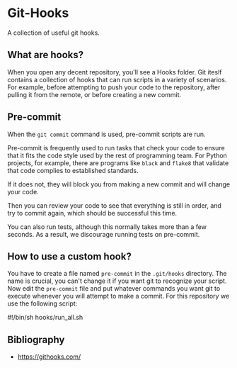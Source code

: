 # Git-Hooks
A collection of useful git hooks. 

## What are hooks?

When you open any decent repository, you'll see a Hooks folder. Git iteslf contains a collection of hooks that can run scripts in a variety of scenarios. For example, before attempting to push your code to the repository, after pulling it from the remote, or before creating a new commit. 

## Pre-commit

When the <code>git commit</code> command is used, pre-commit scripts are run.

Pre-commit is frequently used to run tasks that check your code to ensure that it fits the code style used by the rest of programming team.
For Python projects, for example, there are programs like <code>black</code> and <code>flake8</code> that validate that code complies to established standards.

If it does not, they will block you from making a new commit and will change your code.

Then you can review your code to see that everything is still in order, and try to commit again, which should be successful this time.
 
You can also run tests, although this normally takes more than a few seconds. As a result, we discourage running tests on pre-commit. 

## How to use a custom hook?

You have to create a file named <code>pre-commit</code> in the <code>.git/hooks</code> directory. The name is crucial, you can't change it if you want git to recognize your script. Now edit the <code>pre-commit</code> file and put whatever commands you want git to execute whenever you will attempt to make a commit. For this repository we use the following script:

  #!/bin/sh
  hooks/run_all.sh


## Bibliography

* https://githooks.com/
